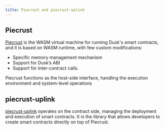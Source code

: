 ```yaml
---
title: Piecrust and piecrust-uplink
---
```



## Piecrust

<a href="https://github.com/dusk-network/piecrust" target="_blank" >Piecrust</a> is the WASM virtual machine for running Dusk's smart contracts, and it is based on WASM runtime, with few custom modifications:
- Specific memory management mechanism
- Support for Dusk’s ABI
- Support for inter-contract calls. 

Piecrust functions as the host-side interface, handling the execution environment and system-level operations


## piecrust-uplink
<a href="https://github.com/dusk-network/piecrust/blob/main/piecrust-uplink/README.md" target="_blank" >piecrust-uplink</a> operates on the contract side, managing the deployment and execution of smart contracts. It is the library that allows developers to create smart contracts directly on top of Piecrust.
